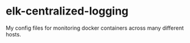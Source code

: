 # elk-centralized-logging

My config files for monitoring docker containers across many different hosts.
